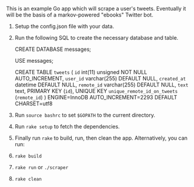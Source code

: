 This is an example Go app which will scrape a user's tweets. Eventually it will
be the basis of a markov-powered "ebooks" Twitter bot.

1. Setup the config.json file with your data.
2. Run the following SQL to create the necessary database and table.

    CREATE DATABASE messages;

    USE messages;

    CREATE TABLE `tweets` (
      `id` int(11) unsigned NOT NULL AUTO_INCREMENT,
      `user_id` varchar(255) DEFAULT NULL,
      `created_at` datetime DEFAULT NULL,
      `remote_id` varchar(255) DEFAULT NULL,
      `text` text,
      PRIMARY KEY (`id`),
      UNIQUE KEY `unique_remote_id_on_tweets` (`remote_id`)
    ) ENGINE=InnoDB AUTO_INCREMENT=2293 DEFAULT CHARSET=utf8

3. Run `source bashrc` to set `$GOPATH` to the current directory.
4. Run `rake setup` to fetch the dependencies.
5. Finally run `rake` to build, run, then clean the app. Alternatively, you can run:
  1. `rake build`
  2. `rake run` or `./scraper`
  3. `rake clean`

